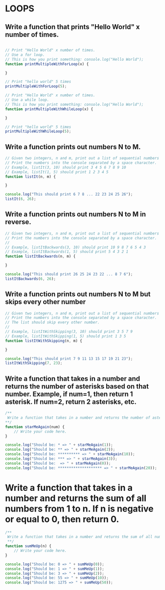 # LOOPS 

## Write a function that prints "Hello World" x number of times.
```javascript

// Print "Hello World" x number of times.
// Use a for loop.
// This is how you print something: console.log("Hello World"); 
function printMultipleWithForLoop(x) {

}

// Print "hello world" 5 times
printMultipleWithForLoop(5); 

// Print "Hello World" x number of times.
// Use a while loop.
// This is how you print something: console.log("Hello World"); 
function printMultipleWithWhileLoop(x) {

}

// Print "hello world" 5 times
printMultipleWithWhileLoop(5); 

```



## Write a function prints out numbers N to M.
```javascript
// Given two integers, n and m, print out a list of sequential numbers from N to M inclusive.
// Print the numbers into the console separated by a space character. 
// Example, listIt(3, 10) should print 3 4 5 6 7 8 9 10
// Example, listIt(1, 5) should print 1 2 3 4 5 
function listIt(n, m) {

}

console.log("This should print 6 7 8 ... 22 23 24 25 26");
listIt(6, 26);
```

## Write a function prints out numbers N to M in reverse.
```javascript
// Given two integers, n and m, print out a list of sequential numbers from N to M inclusive IN REVERSE.
// Print the numbers into the console separated by a space character. 
//
// Example, listItBackwards(3, 10) should print 10 9 8 7 6 5 4 3
// Example, listItBackwards(1, 5) should print 5 4 3 2 1
function listItBackwards(n, m) {

}

console.log("This should print 26 25 24 23 22 ... 8 7 6");
listItBackwards(6, 26);
```

## Write a function prints out numbers N to M but skips every other number
```javascript
// Given two integers, n and m, print out a list of sequential numbers from N to M inclusive.
// Print the numbers into the console separated by a space character. 
// The list should skip every other number.
//
// Example, listItWithSkipping(3, 10) should print 3 5 7 9 
// Example, listItWithSkipping(1, 5) should print 1 3 5
function listItWithSkipping(n, m) {

}

console.log("This should print 7 9 11 13 15 17 19 21 23");
listItWithSkipping(7, 23);
```

## Write a function that takes in a number and returns the number of asterisks based on that number. Example, if num=1, then return 1 asterisk. If num=2, return 2 asterisks, etc.
```javascript
/**
 Write a function that takes in a number and returns the number of asterisks based on that number. Example, if num=1, then return 1 asterisk. If num=2, return 2 asterisks, etc.
**/
function starMeAgain(num) {
    // Write your code here.
}

console.log("Should be: * => " + starMeAgain(1));
console.log("Should be: ** => " + starMeAgain(2));
console.log("Should be: ********** => " + starMeAgain(10));
console.log("Should be: *** => " + starMeAgain(3));
console.log("Should be:  => " + starMeAgain(0));
console.log("Should be: ******************** => " + starMeAgain(20));
```

# Write a function that takes in a number and returns the sum of all numbers from 1 to n. If n is negative or equal to 0, then return 0.
```javascript
/**
 Write a function that takes in a number and returns the sum of all numbers from 1 to n. If n is negative or equal to 0, then return 0.
 **/
function sumMeUp(n) {
    // Write your code here.
}

console.log("Should be: 0 => " + sumMeUp(0));
console.log("Should be: 1 => " + sumMeUp(1));
console.log("Should be: 3 => " + sumMeUp(2));
console.log("Should be: 55 => " + sumMeUp(10));
console.log("Should be: 1275 => " + sumMeUp(50));
```



